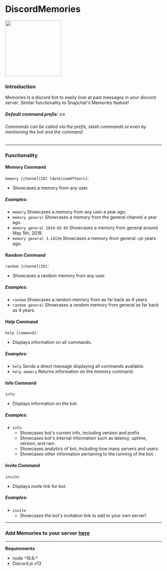 # DiscordMemories
<img src="https://cdn.discordapp.com/avatars/867469054931501078/bf64ca402609e37b2db3f9395a652abd.webp" width=180 height=180>

### Introduction
Memories is a discord bot to easily look at past messages in your discord server.
Similar functionality to Snapchat's Memories feature!

##### Default command prefix: == 
###### Commands can be called via the prefix, slash commands or even by mentioning the bot and the command. 
---
### Functionality


#### Memory Command
`memory [channel|ID] [date|numOfYears]`:
- Showcases a memory from any user.
##### Examples:
* `memory` 
    Showcases a memory from any user a year ago.
* `memory general` 
    Showcases a memory from the general channel a year ago.
* `memory general 2019-05-05` 
    Showcases a memory from general around May 5th, 2019.
* `memory general 3.14159` 
    Showcases a memory from general ~pi years ago.
    
    
#### Random Command
`random [channel|ID]`:
- Showcases a random memory from any user.
##### Examples:
* `random` 
    Showcases a random memory from as far back as 4 years.   
* `random general` 
    Showcases a random memory from general as far back as 4 years.
        
#### Help Command
`help [command]`:
- Displays information on all commands.
##### Examples:
* `help`
    Sends a direct message displaying all commands available.
* `help memory` 
    Returns information on the memory command.
    
#### Info Command
`info`:
- Displays information on the bot.
##### Examples:
* `info`
   * Showcases bot's current info, including version and prefix.
   * Showcases bot's internal information such as latency, uptime, version, and ram.
   * Showcases analytics of bot, including how many servers and users.
   * Showcases other information pertaining to the running of the bot.

#### Invite Command
`invite`:
- Displays invite link for bot.
##### Examples:
* `invite`
    * Showcases the bot's invitation link to add to your own server!

---
###  Add Memories to your server [here](https://discord.com/oauth2/authorize?client_id=867469054931501078&permissions=68608&scope=bot%20applications.commands)
---
**Requirements** 
* node ^16.6.*
* Discord.js v13
